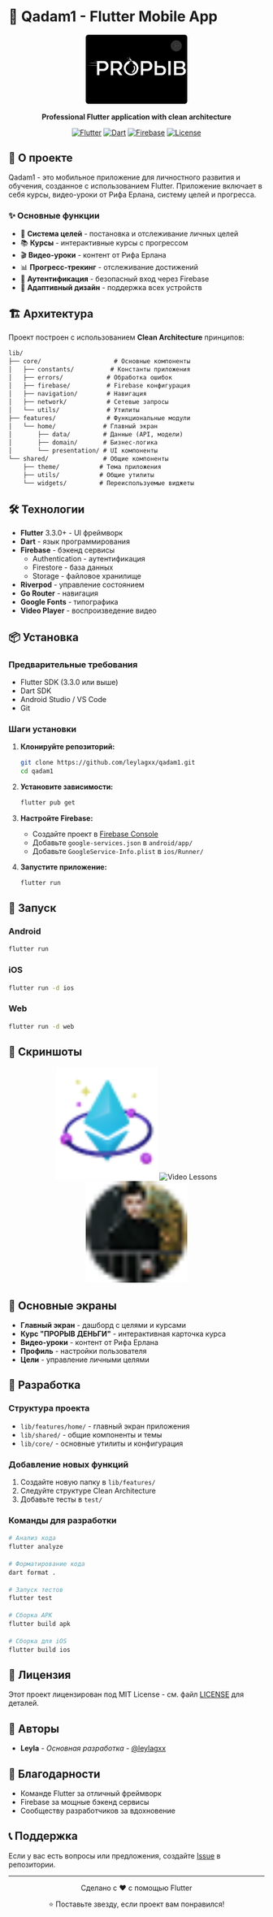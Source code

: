 # 🚀 Qadam1 - Flutter Mobile App

<div align="center">
  <img src="assets/images/proryv_logo.png" alt="Qadam1 Logo" width="200"/>
  
  **Professional Flutter application with clean architecture**
  
  [![Flutter](https://img.shields.io/badge/Flutter-02569B?style=for-the-badge&logo=flutter&logoColor=white)](https://flutter.dev/)
  [![Dart](https://img.shields.io/badge/Dart-0175C2?style=for-the-badge&logo=dart&logoColor=white)](https://dart.dev/)
  [![Firebase](https://img.shields.io/badge/Firebase-FFCA28?style=for-the-badge&logo=firebase&logoColor=black)](https://firebase.google.com/)
  [![License](https://img.shields.io/badge/License-MIT-green.svg?style=for-the-badge)](LICENSE)
</div>

## 📱 О проекте

Qadam1 - это мобильное приложение для личностного развития и обучения, созданное с использованием Flutter. Приложение включает в себя курсы, видео-уроки от Рифа Ерлана, систему целей и прогресса.

### ✨ Основные функции

- 🎯 **Система целей** - постановка и отслеживание личных целей
- 📚 **Курсы** - интерактивные курсы с прогрессом
- 🎬 **Видео-уроки** - контент от Рифа Ерлана
- 📊 **Прогресс-трекинг** - отслеживание достижений
- 🔐 **Аутентификация** - безопасный вход через Firebase
- 📱 **Адаптивный дизайн** - поддержка всех устройств

## 🏗️ Архитектура

Проект построен с использованием **Clean Architecture** принципов:

```
lib/
├── core/                    # Основные компоненты
│   ├── constants/          # Константы приложения
│   ├── errors/            # Обработка ошибок
│   ├── firebase/          # Firebase конфигурация
│   ├── navigation/        # Навигация
│   ├── network/           # Сетевые запросы
│   └── utils/             # Утилиты
├── features/              # Функциональные модули
│   └── home/             # Главный экран
│       ├── data/         # Данные (API, модели)
│       ├── domain/       # Бизнес-логика
│       └── presentation/ # UI компоненты
└── shared/               # Общие компоненты
    ├── theme/           # Тема приложения
    ├── utils/           # Общие утилиты
    └── widgets/         # Переиспользуемые виджеты
```

## 🛠️ Технологии

- **Flutter** 3.3.0+ - UI фреймворк
- **Dart** - язык программирования
- **Firebase** - бэкенд сервисы
  - Authentication - аутентификация
  - Firestore - база данных
  - Storage - файловое хранилище
- **Riverpod** - управление состоянием
- **Go Router** - навигация
- **Google Fonts** - типографика
- **Video Player** - воспроизведение видео

## 📦 Установка

### Предварительные требования

- Flutter SDK (3.3.0 или выше)
- Dart SDK
- Android Studio / VS Code
- Git

### Шаги установки

1. **Клонируйте репозиторий:**
   ```bash
   git clone https://github.com/leylagxx/qadam1.git
   cd qadam1
   ```

2. **Установите зависимости:**
   ```bash
   flutter pub get
   ```

3. **Настройте Firebase:**
   - Создайте проект в [Firebase Console](https://console.firebase.google.com/)
   - Добавьте `google-services.json` в `android/app/`
   - Добавьте `GoogleService-Info.plist` в `ios/Runner/`

4. **Запустите приложение:**
   ```bash
   flutter run
   ```

## 🚀 Запуск

### Android
```bash
flutter run
```

### iOS
```bash
flutter run -d ios
```

### Web
```bash
flutter run -d web
```

## 📱 Скриншоты

<div align="center">
  <img src="assets/images/kun_nieti.png" alt="Daily Intent" width="200"/>
  <img src="assets/images/rif_erlan_video.jpg" alt="Video Lessons" width="200"/>
  <img src="assets/images/User Profile.png" alt="Profile" width="200"/>
</div>

## 🎯 Основные экраны

- **Главный экран** - дашборд с целями и курсами
- **Курс "ПРОРЫВ ДЕНЬГИ"** - интерактивная карточка курса
- **Видео-уроки** - контент от Рифа Ерлана
- **Профиль** - настройки пользователя
- **Цели** - управление личными целями

## 🔧 Разработка

### Структура проекта

- `lib/features/home/` - главный экран приложения
- `lib/shared/` - общие компоненты и темы
- `lib/core/` - основные утилиты и конфигурация

### Добавление новых функций

1. Создайте новую папку в `lib/features/`
2. Следуйте структуре Clean Architecture
3. Добавьте тесты в `test/`

### Команды для разработки

```bash
# Анализ кода
flutter analyze

# Форматирование кода
dart format .

# Запуск тестов
flutter test

# Сборка APK
flutter build apk

# Сборка для iOS
flutter build ios
```

## 📄 Лицензия

Этот проект лицензирован под MIT License - см. файл [LICENSE](LICENSE) для деталей.

## 👥 Авторы

- **Leyla** - *Основная разработка* - [@leylagxx](https://github.com/leylagxx)

## 🙏 Благодарности

- Команде Flutter за отличный фреймворк
- Firebase за мощные бэкенд сервисы
- Сообществу разработчиков за вдохновение

## 📞 Поддержка

Если у вас есть вопросы или предложения, создайте [Issue](https://github.com/leylagxx/qadam1/issues) в репозитории.

---

<div align="center">
  <p>Сделано с ❤️ с помощью Flutter</p>
  <p>⭐ Поставьте звезду, если проект вам понравился!</p>
</div>